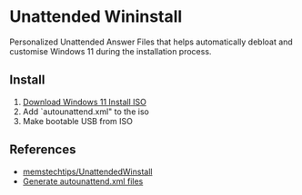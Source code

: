 # Unattended Wininstall

Personalized Unattended Answer Files that helps automatically debloat and customise Windows 11 during the installation process.

## Install

1. [Download Windows 11 Install ISO](https://www.microsoft.com/en-au/software-download/windows11)
2. Add `autounattend.xml" to the iso
3. Make bootable USB from ISO 


## References

- [memstechtips/UnattendedWinstall](https://github.com/memstechtips/UnattendedWinstall)
- [Generate autounattend.xml files](https://schneegans.de/windows/unattend-generator/)